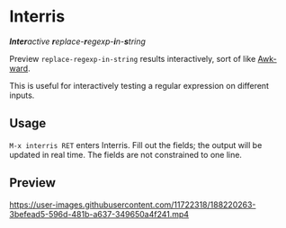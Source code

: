 # Interris

***Inter**active **r**eplace-**r**egexp-**i**n-**s**tring*

Preview `replace-regexp-in-string` results interactively, sort of like [Awk-ward](https://gitlab.com/HiPhish/awk-ward.nvim).

This is useful for interactively testing a regular expression on different inputs.

## Usage

`M-x interris RET` enters Interris. Fill out the fields; the output will be updated in real time. The fields are not constrained to one line.

## Preview

https://user-images.githubusercontent.com/11722318/188220263-3befead5-596d-481b-a637-349650a4f241.mp4
